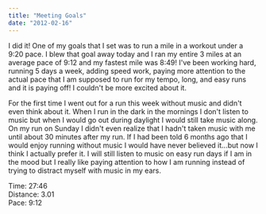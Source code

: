 ```yaml
---
title: "Meeting Goals"
date: "2012-02-16"
---
```


I did it! One of my goals that I set was to run a mile in a workout under a 9:20 pace. I blew that goal away today and I ran my entire 3 miles at an average pace of 9:12 and my fastest mile was 8:49! I've been working hard, running 5 days a week, adding speed work, paying more attention to the actual pace that I am supposed to run for my tempo, long, and easy runs and it is paying off! I couldn't be more excited about it.  
  
For the first time I went out for a run this week without music and didn't even think about it. When I run in the dark in the mornings I don't listen to music but when I would go out during daylight I would still take music along. On my run on Sunday I didn't even realize that I hadn't taken music with me until about 30 minutes after my run. If I had been told 6 months ago that I would enjoy running without music I would have never believed it...but now I think I actually prefer it. I will still listen to music on easy run days if I am in the mood but I really like paying attention to how I am running instead of trying to distract myself with music in my ears.  
  
Time: 27:46  
Distance: 3.01  
Pace: 9:12
